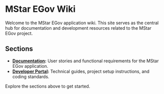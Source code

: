 # MStar EGov Wiki

Welcome to the MStar EGov application wiki. This site serves as the central hub for documentation and development resources related to the MStar EGov project.

## Sections

- **[Documentation](documentation/index.md):** User stories and functional requirements for the MStar EGov application.
- **[Developer Portal](developer-portal/index.md):** Technical guides, project setup instructions, and coding standards.

Explore the sections above to get started.
